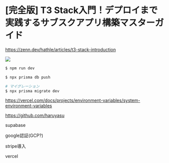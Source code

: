 # [完全版] T3 Stack入門！デプロイまで実践するサブスクアプリ構築マスターガイド

https://zenn.dev/hathle/articles/t3-stack-introduction

![](https://res.cloudinary.com/dhaciqd0v/image/upload/v1699615511/LINE/youtube_qc6hjl.png)


```bash
$ npm run dev

$ npx prisma db push

# マイグレーション
$ npx prisma migrate dev
```

https://vercel.com/docs/projects/environment-variables/system-environment-variables

https://github.com/haruyasu

supabase

google認証(GCP?)

stripe導入

vercel